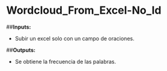 # Wordcloud_From_Excel-No_Id
##**Inputs:** 
- Subir un excel solo con un campo de oraciones.

##**Outputs:** 
- Se obtiene la frecuencia de las palabras.
